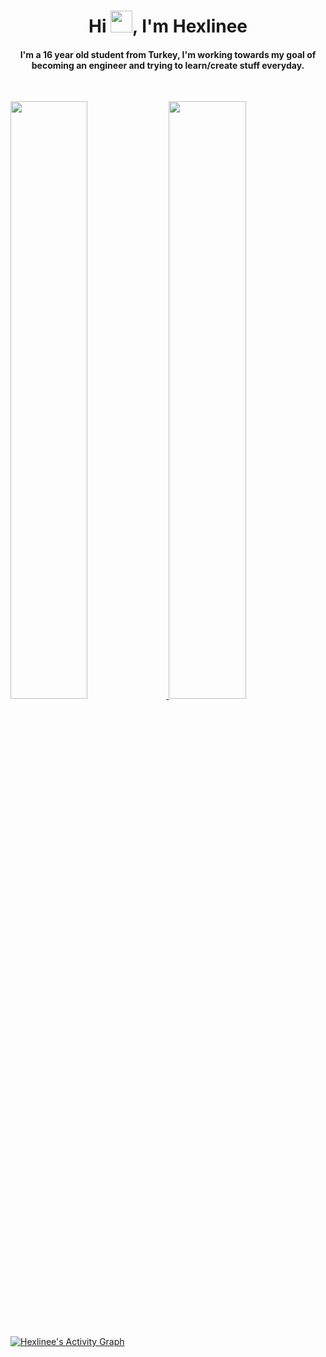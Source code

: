 <div align="center">
<h1 align="center">Hi <img width="35" src="https://github.com/Hexlinee/Hexlinee/blob/main/waving.gif">, I'm Hexlinee</h1>
<h4 align="center">I'm a 16 year old student from Turkey, I'm working towards my goal of becoming an engineer and trying to learn/create stuff everyday.</h4>
</div>

<br/>
<p align="left">
  <a href="https://github.com/Hexlinee/">
  <img width="49.5%" src="https://github-readme-stats.vercel.app/api?username=Hexlinee&show_icons=true&theme=gruvbox&hide_border=true" />
    <img width="49.5%" src="https://github-readme-streak-stats.herokuapp.com/?user=Hexlinee&theme=gruvbox&hide_border=true" />
  </a>
</p>
<br>



[![Hexlinee's Activity Graph](https://activity-graph.herokuapp.com/graph?username=Hexlinee&custom_title=Hexlinee's%20Contribution%20Graph&theme=gruvbox&bg_color=282828&hide_border=true&line=d1a01f&point=c58545)](https://github.com/Hexlinee)
